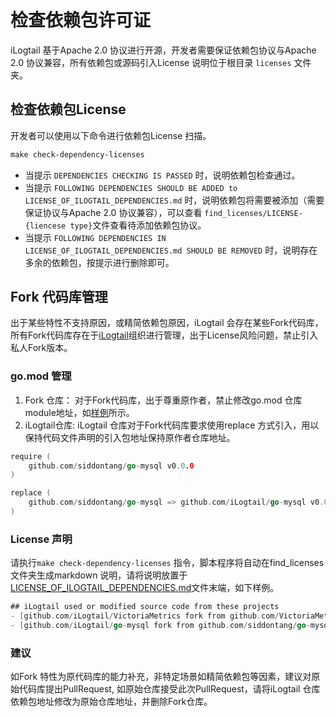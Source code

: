 # 检查依赖包许可证

iLogtail 基于Apache 2.0 协议进行开源，开发者需要保证依赖包协议与Apache 2.0 协议兼容，所有依赖包或源码引入License 说明位于根目录 `licenses` 文件夹。

## 检查依赖包License

开发者可以使用以下命令进行依赖包License 扫描。

```makefile
make check-dependency-licenses
```

- 当提示 `DEPENDENCIES CHECKING IS PASSED` 时，说明依赖包检查通过。
- 当提示 `FOLLOWING DEPENDENCIES SHOULD BE ADDED to LICENSE_OF_ILOGTAIL_DEPENDENCIES.md` 时，说明依赖包将需要被添加（需要保证协议与Apache 2.0 协议兼容），可以查看 `find_licenses/LICENSE-{liencese type}`文件查看待添加依赖包协议。
- 当提示 `FOLLOWING DEPENDENCIES IN LICENSE_OF_ILOGTAIL_DEPENDENCIES.md SHOULD BE REMOVED` 时，说明存在多余的依赖包，按提示进行删除即可。

## Fork 代码库管理

出于某些特性不支持原因，或精简依赖包原因，iLogtail 会存在某些Fork代码库，所有Fork代码库存在于[iLogtail](https://github.com/iLogtail)组织进行管理，出于License风险问题，禁止引入私人Fork版本。

### go.mod 管理

1. Fork 仓库： 对于Fork代码库，出于尊重原作者，禁止修改go.mod 仓库module地址，如[样例](https://github.com/iLogtail/go-mysql/blob/master/go.mod)所示。
2. iLogtail仓库: iLogtail 仓库对于Fork代码库要求使用replace 方式引入，用以保持代码文件声明的引入包地址保持原作者仓库地址。

```go
require (
    github.com/siddontang/go-mysql v0.0.0
)

replace (
    github.com/siddontang/go-mysql => github.com/iLogtail/go-mysql v0.0.0-20180725024449-535abe8f2eba-ilogtail
)
```

### License 声明

请执行`make check-dependency-licenses` 指令，脚本程序将自动在find_licenses文件夹生成markdown 说明，请将说明放置于[LICENSE_OF_ILOGTAIL_DEPENDENCIES.md](../../../../licenses/LICENSE_OF_ILOGTAIL_DEPENDENCIES.md)文件末端，如下样例。

```go
## iLogtail used or modified source code from these projects
- [github.com/iLogtail/VictoriaMetrics fork from github.com/VictoriaMetrics/VictoriaMetrics](http://github.com/iLogtail/VictoriaMetrics) based on Apache-2.0
- [github.com/iLogtail/go-mysql fork from github.com/siddontang/go-mysql](http://github.com/iLogtail/go-mysql) based on MIT

```

### 建议

如Fork 特性为原代码库的能力补充，非特定场景如精简依赖包等因素，建议对原始代码库提出PullRequest, 如原始仓库接受此次PullRequest，请将iLogtail 仓库依赖包地址修改为原始仓库地址，并删除Fork仓库。
